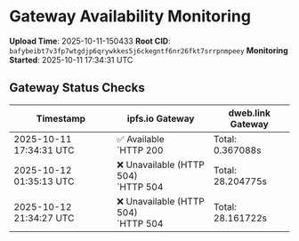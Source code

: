# Gateway Availability Monitoring

**Upload Time**: 2025-10-11-150433
**Root CID**: `bafybeibt7v3fp7wtgdjp6qrywkkes5j6ckegntf6nr26fkt7srrpnmpeey`
**Monitoring Started**: 2025-10-11 17:34:31 UTC

## Gateway Status Checks

| Timestamp | ipfs.io Gateway | dweb.link Gateway |
|-----------|-----------------|-------------------|
| 2025-10-11 17:34:31 UTC | ✅ Available<br>`HTTP 200 | Total: 0.367088s | DNS: 0.161391s | Connect: 0.179795s | Transfer: 0.366092s | Size: 50098 bytes` | ✅ Available<br>`HTTP 200 | Total: 21.005170s | DNS: 0.052500s | Connect: 0.070183s | Transfer: 21.004535s | Size: 50098 bytes` |
| 2025-10-12 01:35:13 UTC | ❌ Unavailable (HTTP 504)<br>`HTTP 504 | Total: 28.204775s | DNS: 0.122387s | Connect: 0.128298s | Transfer: 28.204683s | Size: 148 bytes` | ✅ Available<br>`HTTP 200 | Total: 11.858349s | DNS: 0.082709s | Connect: 0.088706s | Transfer: 11.858092s | Size: 50098 bytes` |
| 2025-10-12 21:34:27 UTC | ❌ Unavailable (HTTP 504)<br>`HTTP 504 | Total: 28.161722s | DNS: 0.043011s | Connect: 0.052082s | Transfer: 28.161647s | Size: 148 bytes` | ✅ Available<br>`HTTP 200 | Total: 0.146564s | DNS: 0.047469s | Connect: 0.061596s | Transfer: 0.146169s | Size: 50098 bytes` |
